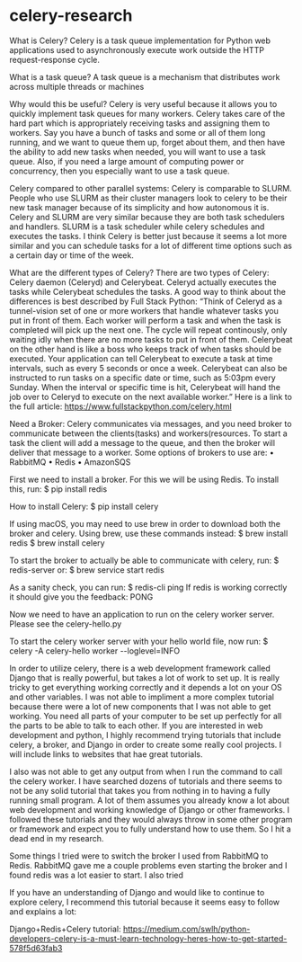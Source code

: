 # celery-research
What is Celery? 
Celery is a task queue implementation for Python web applications used to asynchronously execute work outside the HTTP request-response cycle.

What is a task queue? A task queue is a mechanism that distributes work across multiple threads or machines

Why would this be useful? Celery is very useful because it allows you to quickly implement task queues for many workers. Celery takes care of the hard part which is  appropriately receiving tasks and assigning them to workers. Say you have a bunch of tasks and some or all of them long running, and we want to queue them up,  forget about them, and then have the ability to add new tasks when needed, you will want to use a task queue. Also, if you need a large amount of computing power or concurrency, then you especially want to use a task queue. 

Celery compared to other parallel systems: Celery is comparable to SLURM. People who use SLURM as their cluster managers look to celery to be their new task manager because of its simplicity and how autonomous it is. Celery and SLURM are very similar because they are both task schedulers and handlers. SLURM is a task scheduler while celery schedules and executes the tasks. I think Celery is better just because it seems a lot more similar and you can schedule tasks for a lot of different time options such as a certain day or time of the week.

What are the different types of Celery? 
There are two types of Celery: Celery daemon (Celeryd) and Celerybeat. Celeryd actually executes the tasks while Celerybeat schedules the tasks. A good way to think about the differences is best described by Full Stack Python: “Think of Celeryd as a tunnel-vision set of one or more workers that handle whatever tasks you put in front of them. Each worker will perform a task and when the task is completed will pick up the next one. The cycle will repeat continously, only waiting idly when there are no more tasks to put in front of them.
Celerybeat on the other hand is like a boss who keeps track of when tasks should be executed. Your application can tell Celerybeat to execute a task at time intervals, such as every 5 seconds or once a week. Celerybeat can also be instructed to run tasks on a specific date or time, such as 5:03pm every Sunday. When the interval or specific time is hit, Celerybeat will hand the job over to Celeryd to execute on the next available worker.”
Here is a link to the full article: https://www.fullstackpython.com/celery.html

Need a Broker: Celery communicates via messages, and you need broker to communicate between the clients(tasks) and workers(resources. To start a task the client will add a message to the queue, and then the broker will deliver that message to a worker. Some options of brokers to use are:
•	RabbitMQ
•	Redis
•	AmazonSQS

First we need to install a broker. For this we will be using Redis. To install this, run:
$ pip install redis

How to install Celery:
$ pip install celery

If using macOS, you may need to use brew in order to download both the broker and celery. Using brew, use these commands instead:
$ brew install redis
$ brew install celery

To start the broker to actually be able to communicate with celery, run:
$ redis-server
or:
$ brew service start redis

As a sanity check, you can run:
$ redis-cli ping
If redis is working correctly it should give you the feedback: PONG

Now we need to have an application to run on the celery worker server. Please see the celery-hello.py

To start the celery worker server with your hello world file, now run:
$ celery -A celery-hello worker --loglevel=INFO

In order to utilize celery, there is a web development framework called Django that is really powerful, but takes a lot of work to set up. It is really tricky to get everything working correctly and it depends a lot on your OS and other variables. I was not able to impliment a more complex tutorial because there were a lot of new components that I was not able to get working. You need all parts of your computer to be set up perfectly for all the parts to be able to talk to each other. If you are interested in web development and python, I highly recommend trying tutorials that include celery, a broker, and Django in order to create some really cool projects. I will include links to websites that hae great tutorials.


I also was not able to get any output from when I run the command to call the celery worker. I have searched dozens of tutorials and there seems to not be any solid tutorial that takes you from nothing in to having a fully running small program. A lot of them assumes you already know a lot about web development and working knowledge of Django or other frameworks. I followed these tutorials and they would always throw in some other program or framework and expect you to fully understand how to use them. So I hit a dead end in my research.

Some things I tried were to switch the broker I used from RabbitMQ to Redis. RabbitMQ gave me a couple problems even starting the broker and I found redis was a lot easier to start. I also tried

If you have an understanding of Django and would like to continue to explore celery, I recommend this tutorial because it seems easy to follow and explains a lot:

Django+Redis+Celery tutorial: https://medium.com/swlh/python-developers-celery-is-a-must-learn-technology-heres-how-to-get-started-578f5d63fab3
